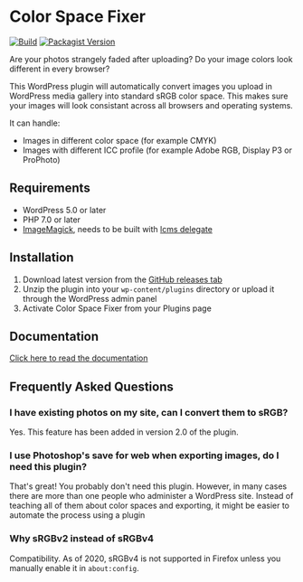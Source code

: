 # Color Space Fixer

[![Build](https://github.com/CreunaFI/color-space-fixer/workflows/Build/badge.svg)](https://github.com/CreunaFI/color-space-fixer/actions)
[![Packagist Version](https://img.shields.io/packagist/v/creuna-fi/color-space-fixer)](https://packagist.org/packages/creuna-fi/color-space-fixer)

Are your photos strangely faded after uploading? Do your image colors look different in every browser?

This WordPress plugin will automatically convert images you upload in WordPress media gallery into standard sRGB color space. This makes sure your images will look consistant across all browsers and operating systems.

It can handle:

* Images in different color space (for example CMYK)
* Images with different ICC profile (for example Adobe RGB, Display P3 or ProPhoto)

## Requirements

* WordPress 5.0 or later
* PHP 7.0 or later
* [ImageMagick](https://creunafi.github.io/color-space-fixer/imagemagick.html), needs to be built with [lcms delegate](https://creunafi.github.io/color-space-fixer/lcms.html)

## Installation

1. Download latest version from the [GitHub releases tab](https://github.com/CreunaFI/color-space-fixer/releases)
2. Unzip the plugin into your `wp-content/plugins` directory or upload it through the WordPress admin panel
3. Activate Color Space Fixer from your Plugins page

## Documentation

[Click here to read the documentation](https://creunafi.github.io/color-space-fixer)

## Frequently Asked Questions

### I have existing photos on my site, can I convert them to sRGB?

Yes. This feature has been added in version 2.0 of the plugin.

### I use Photoshop's save for web when exporting images, do I need this plugin?

That's great! You probably don't need this plugin. However, in many cases there are more than one people who administer a WordPress site. Instead of teaching all of them about color spaces and exporting, it might be easier to automate the process using a plugin

### Why sRGBv2 instead of sRGBv4

Compatibility. As of 2020, sRGBv4 is not supported in Firefox unless you manually enable it in `about:config`.